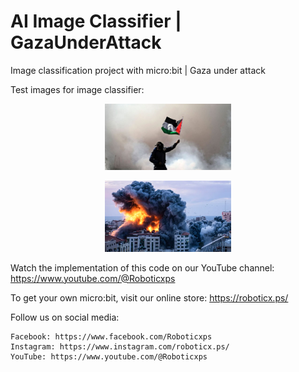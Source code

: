 # AI Image Classifier | GazaUnderAttack

Image classification project with micro:bit | Gaza under attack

Test images for image classifier:

<p align="center">
<picture>
  <img alt="micro:bit Logo" src="test_images/flag.jpg" width="40%" hight="40%" >
</picture>
</p>

<p align="center">
<picture>
  <img alt="micro:bit Logo" src="test_images/bomb.webp" width="40%" hight="40%" >
</picture>
</p>

Watch the implementation of this code on our YouTube channel: https://www.youtube.com/@Roboticxps

To get your own micro:bit, visit our online store: https://roboticx.ps/

Follow us on social media:

    Facebook: https://www.facebook.com/Roboticxps
    Instagram: https://www.instagram.com/roboticx.ps/
    YouTube: https://www.youtube.com/@Roboticxps
